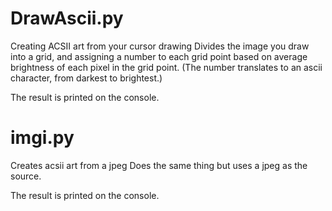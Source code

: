 # DrawAscii.py
Creating ACSII art from your cursor drawing
Divides the image you draw into a grid, and assigning a number to each grid point based on average brightness of each pixel in the grid point.
(The number translates to an ascii character, from darkest to brightest.)

The result is printed on the console.


# imgi.py
Creates acsii art from a jpeg 
Does the same thing but uses a jpeg as the source.

The result is printed on the console.
